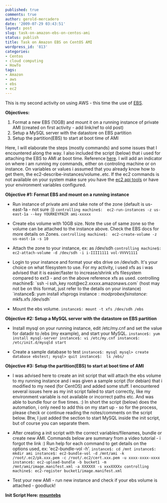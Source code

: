 ```yaml
---
published: true
comments: true
author: gerold-mercadero
date: '2009-07-29 03:43:51'
layout: post
slug: task-on-amazon-ebs-on-centos-ami
status: publish
title: Task on Amazon EBS on CentOS AMI
wordpress_id: '813'
categories:
- Centos
- cloud computing
- HowTo
tags:
- Amazon
- aws
- ebs
- ec2
---
```


This is my second activity on using AWS - this time the use of [EBS](http://aws.amazon.com/ebs/).

**Objectives:**
	
  1. Format a new EBS (10GB) and mount it on a running instance of private AMI (created on first activity - add link/ref to old post)
  2. Setup a MySQL server with the datastore on EBS partition
  3. Setup the partition(EBS) to start at boot time of AMI

Here, I will elaborate the steps (mostly commands) and some issues that I encountered along the way.  I also included the script (below) that i used for attaching the EBS to AMI at boot time. Reference [here](http://developer.amazonwebservices.com/connect/entry.jspa?externalID=1663).  I will add an indicator on where i am running my commands, either on controling machine or on instance.  On variables or values i assumed that you already know how to get them, the ec2-describe-instances/volume..etc.  If the ec2 commands is not available on your system make sure you have the [ec2 api tools](http://developer.amazonwebservices.com/connect/entry.jspa?externalID=351&categoryID=88) or have your environment variables configured.

**Objective #1: Format EBS and mount on a running instance**

  * Run instance of private ami and take note of the zone (default is us-east-1a - not sure :))
`controlling machine$:  ec2-run-instances -z us-east-1a --key YOURKEYPAIR ami-xxxxx`

  * Create ebs volume with 10GB size.  Note the use of same zone so the volume can be attached to the instance above.  Check the EBS docs for more details on Zones.
`controlling machine$:  ec2-create-volume -z us-east-1a -s 10`
	
  * Attach the zone to your instance, ex: as /dev/sdh
`controlling machine$:  ec2-attach-volume -d /dev/sdh -i i-IIII1111 vol-VVVV1111`
	
  * Login to your instance and format your ebs drive on /dev/sdh. It's your choice on what filesystem to use.  For my activity, i used xfs as i was advised that it is easier/faster to increase/shrink xfs filesystem compared to ext3 - and on the above reference xfs as used.
controlling machine$:  `ssh -i ssh_key root@ec2.xxxxx.amazonaws.com`
(host may not be on this format, just refer to the details on your instance)
`instance$: yum install xfsprogs
instance$: modprobe xfs
instance$: mkfs.xfs /dev/sdh`

  * Mount the ebs volume.
`instance$: mount -t xfs /dev/sdh /ebs`


**Objective #2: Setup a MySQL server with the datastore on EBS partition**
	
  * Install mysql on your running instance, edit /etc/my.cnf and set the value for datadir to /ebs (my example), and start your MySQL.
`instance$: yum install mysql-server
instance$: vi /etc/my.cnf
instance$: /etc/init.d/mysqld start`

  * Create a sample database to test
`instance$: mysql
mysql> create database ebstest;
mysql> quit
instance$:  ls /ebs/`


**Objective #3: Setup the partition(EBS) to start at boot time of AMI**

  * I was advised here to create an init script that will attach the ebs volume to my running instance and i was given a sample script (for debian) that i modified to my need (for CentOS) and added some stuff.  I encountered several issues here as my init script failed to start correctly, like my environment variable is not available or incorrect paths etc.  And was able to bundle four or five times. :)  In short the script (below) does the automation, i only need to add this on my start up - so for the process, please check or continue reading the notes/comments on the script below.  Btw, I just added the section to start MySQL inside the init script, but of course you can separate them.

  * After creating a init script with the correct variables/filenames, bundle or create new AMI.  Commands below are summary from a video tutorial - i forgot the link :)  Run help for each command to get details on the options used, ex: 'ec2-bundle-vol -h'.
`instance$: cd /mnt
instance$: mkdir ami
instance$: ec2-bundle-vol -d /mnt/ami -k /root/.ec2/pk.xxx.pem -c /root/.ec2/cert.xxx.pem -u xxxx-xxxx-xxxx
instance$: ec2-upload-bundle -b bucket1 -m /mnt/ami/image.manifest.xml -a XXXXXX -s xxxXXXXx
controlling machine$: ec2-register bucket1/image.manifest.xml`
	
  * Test your new AMI - run new instance and check if your ebs volume is attached - goodluck!

**Init Script Here: [ mountebs](http://linuxsysadminblog.com/images/2009/07/mountebs)**
